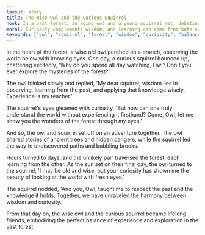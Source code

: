 ```yaml
---
layout: story
title: The Wise Owl and the Curious Squirrel
hook: In a vast forest, an aging owl and a young squirrel met, debating the importance of knowledge versus curiosity. What lesson would they learn from each other?
moral: Curiosity complements wisdom, and learning can come from both experience and exploration.
keywords: ["owl", "squirrel", "forest", "wisdom", "curiosity", "balance", "friendship", "experience", "exploration", "observation", "harmony", "knowledge", "mystery", "adventure"]
---
```


In the heart of the forest, a wise old owl perched on a branch, observing the world below with knowing eyes. One day, a curious squirrel bounced up, chattering excitedly, 'Why do you spend all day watching, Owl? Don't you ever explore the mysteries of the forest?'

The owl blinked slowly and replied, 'My dear squirrel, wisdom lies in observing, learning from the past, and applying that knowledge wisely. Experience is my teacher.'

The squirrel's eyes gleamed with curiosity, 'But how can one truly understand the world without experiencing it firsthand? Come, Owl, let me show you the wonders of the forest through my eyes.'

And so, the owl and squirrel set off on an adventure together. The owl shared stories of ancient trees and hidden dangers, while the squirrel led the way to undiscovered paths and bubbling brooks.

Hours turned to days, and the unlikely pair traversed the forest, each learning from the other. As the sun set on their final day, the owl turned to the squirrel, 'I may be old and wise, but your curiosity has shown me the beauty of looking at the world with fresh eyes.'

The squirrel nodded, 'And you, Owl, taught me to respect the past and the knowledge it holds. Together, we have unraveled the harmony between wisdom and curiosity.'

From that day on, the wise owl and the curious squirrel became lifelong friends, embodying the perfect balance of experience and exploration in the vast forest.
